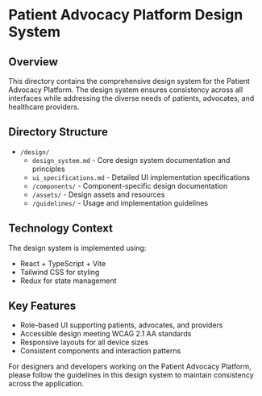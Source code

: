# Patient Advocacy Platform Design System

## Overview

This directory contains the comprehensive design system for the Patient Advocacy Platform. The design system ensures consistency across all interfaces while addressing the diverse needs of patients, advocates, and healthcare providers.

## Directory Structure

- `/design/`
  - `design_system.md` - Core design system documentation and principles
  - `ui_specifications.md` - Detailed UI implementation specifications
  - `/components/` - Component-specific design documentation
  - `/assets/` - Design assets and resources
  - `/guidelines/` - Usage and implementation guidelines

## Technology Context

The design system is implemented using:
- React + TypeScript + Vite
- Tailwind CSS for styling
- Redux for state management

## Key Features

- Role-based UI supporting patients, advocates, and providers
- Accessible design meeting WCAG 2.1 AA standards
- Responsive layouts for all device sizes
- Consistent components and interaction patterns

For designers and developers working on the Patient Advocacy Platform, please follow the guidelines in this design system to maintain consistency across the application.
